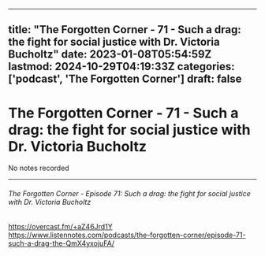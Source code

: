 
---
title: "The Forgotten Corner - 71 - Such a drag: the fight for social justice with Dr. Victoria Bucholtz"
date: 2023-01-08T05:54:59Z
lastmod: 2024-10-29T04:19:33Z
categories: ['podcast', 'The Forgotten Corner']
draft: false
---


# The Forgotten Corner - 71 - Such a drag: the fight for social justice with Dr. Victoria Bucholtz

No notes recorded
- - -
###### The Forgotten Corner - Episode 71: Such a drag: the fight for social justice with Dr. Victoria Bucholtz

https://overcast.fm/+aZ46Jrd1Y  
https://www.listennotes.com/podcasts/the-forgotten-corner/episode-71-such-a-drag-the-QmX4yxojuFA/

<!-- #public #podcast #The Forgotten Corner# -->

<!-- {BearID:61A86F27-A627-463A-9EA1-31B39BE5685F-28016-00002D97FC283E16} -->

